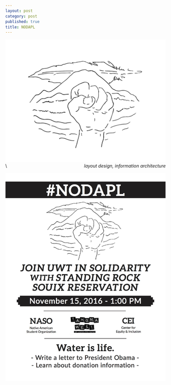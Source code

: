 ```yaml
---
layout: post
category: post
published: true
title: NODAPL
---
```

![NODAPL Drawing](/media/NODAPL-drawing.jpeg)
<span class='date' style='float:right;'>*layout design, information architecture*</span>  \

![NODAPL Poster](/media/nodapl-poster.jpeg)
